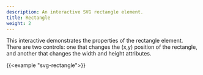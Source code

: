```yaml
---
description: An interactive SVG rectangle element.
title: Rectangle
weight: 2
---
```


This interactive demonstrates the properties of the rectangle element. There are two controls: one that changes the (x,y) position of the rectangle, and another that changes the width and height attributes.

<!-- TODO: probably allow for negative attributes to show the most accurate behavior -->

{{<example "svg-rectangle">}}
